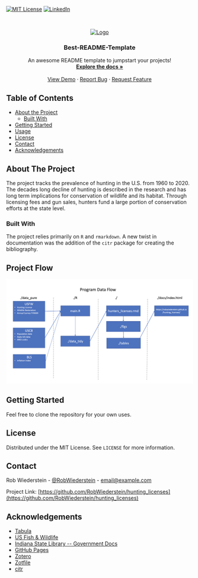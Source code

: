 <!-- PROJECT SHIELDS -->
<!--
*** I'm using markdown "reference style" links for readability.
*** Reference links are enclosed in brackets [ ] instead of parentheses ( ).
*** See the bottom of this document for the declaration of the reference variables
*** for contributors-url, forks-url, etc. This is an optional, concise syntax you may use.
*** https://www.markdownguide.org/basic-syntax/#reference-style-links
-->
[![MIT License][license-shield]][license-url]
[![LinkedIn][linkedin-shield]][linkedin-url]



<!-- PROJECT LOGO -->
<br />
<p align="center">
  <a href="https://github.com/othneildrew/Best-README-Template">
    <img src="images/logo.png" alt="Logo" width="80" height="80">
  </a>

  <h3 align="center">Best-README-Template</h3>

  <p align="center">
    An awesome README template to jumpstart your projects!
    <br />
    <a href="https://github.com/othneildrew/Best-README-Template"><strong>Explore the docs »</strong></a>
    <br />
    <br />
    <a href="https://github.com/othneildrew/Best-README-Template">View Demo</a>
    ·
    <a href="https://github.com/othneildrew/Best-README-Template/issues">Report Bug</a>
    ·
    <a href="https://github.com/othneildrew/Best-README-Template/issues">Request Feature</a>
  </p>
</p>



<!-- TABLE OF CONTENTS -->
## Table of Contents

* [About the Project](#about-the-project)
  * [Built With](#built-with)
* [Getting Started](#getting-started)
* [Usage](#usage)
* [License](#license)
* [Contact](#contact)
* [Acknowledgements](#acknowledgements)



<!-- ABOUT THE PROJECT -->
## About The Project

The project tracks the prevalence of hunting in the U.S. from 1960 to 2020. The decades long decline of hunting is described in the research and has long term implications for conservation of wildlife and its habitat.  Through licensing fees and gun sales, hunters fund a large portion of conservation efforts at the state level.

### Built With

The project relies primarily on `R` and `rmarkdown`.  A new twist in documentation was the addition of the `citr` package for creating the bibliography.

## Project Flow
![Flowchart](img/program_data_flow.png)


<!-- GETTING STARTED -->
## Getting Started

Feel free to clone the repository for your own uses.

<!-- LICENSE -->
## License

Distributed under the MIT License. See `LICENSE` for more information.



<!-- CONTACT -->
## Contact

Rob Wiederstein - [@RobWiederstein](https://twitter.com/RobWiederstein) - email@example.com

Project Link: [https://github.com/RobWiederstein/hunting_licenses](https://github.com/RobWiederstein/hunting_licenses)



<!-- ACKNOWLEDGEMENTS -->
## Acknowledgements
* [Tabula](https://tabula.technology)
* [US Fish & Wildlife](https://www.fws.gov)
* [Indiana State Library -- Government Docs](https://digitalcollections.library.in.gov)
* [GitHub Pages](https://pages.github.com)
* [Zotero](https://github.com/zotero/zotero)
* [Zotfile](https://github.com/jlegewie/zotfile)
* [citr](https://github.com/crsh/citr)





<!-- MARKDOWN LINKS & IMAGES -->
<!-- https://www.markdownguide.org/basic-syntax/#reference-style-links -->
[contributors-shield]: https://img.shields.io/github/contributors/othneildrew/Best-README-Template.svg?style=flat-square
[contributors-url]: https://github.com/othneildrew/Best-README-Template/graphs/contributors
[forks-shield]: https://img.shields.io/github/forks/othneildrew/Best-README-Template.svg?style=flat-square
[forks-url]: https://github.com/othneildrew/Best-README-Template/network/members
[stars-shield]: https://img.shields.io/github/stars/othneildrew/Best-README-Template.svg?style=flat-square
[stars-url]: https://github.com/othneildrew/Best-README-Template/stargazers
[issues-shield]: https://img.shields.io/github/issues/othneildrew/Best-README-Template.svg?style=flat-square
[issues-url]: https://github.com/othneildrew/Best-README-Template/issues
[license-shield]: https://img.shields.io/github/license/othneildrew/Best-README-Template.svg?style=flat-square
[license-url]: https://github.com/othneildrew/Best-README-Template/blob/master/LICENSE.txt
[linkedin-shield]: https://img.shields.io/badge/-LinkedIn-black.svg?style=flat-square&logo=linkedin&colorB=555
[linkedin-url]: https://linkedin.com/in/othneildrew
[product-screenshot]: images/screenshot.png
